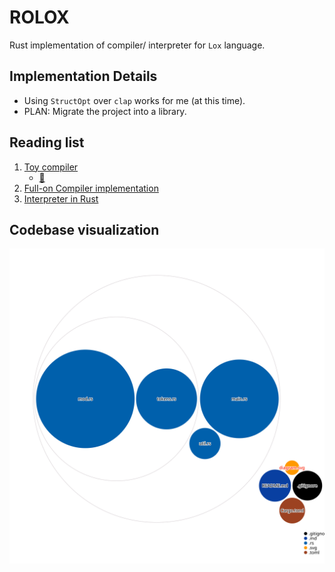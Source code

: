 # ROLOX

Rust implementation of compiler/ interpreter for `Lox` language.

## Implementation Details

- Using `StructOpt` over `clap` works for me (at this time).
- PLAN: Migrate the project into a library.

## Reading list

1. [Toy compiler](https://www.andrewmin.info/blog/compiler-1/)
   - [🔗](https://github.com/akmin04/yot-lang)
1. [Full-on Compiler implementation](https://github.com/shuhei/cymbal/tree/master/src)
1. [Interpreter in Rust](https://rust-hosted-langs.github.io/book/)

## Codebase visualization

![Visualization of the codebase](./diagram.svg)
